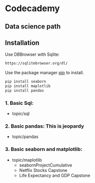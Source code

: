 # Codecademy 
## Data science path
## Installation
Use DBBrowser with Sqlite:
```bash
https://sqlitebrowser.org/dl/
```
Use the package manager [pip](https://pip.pypa.io/en/stable/) to install.

```bash
pip install seaborn
pip install maplotlib
pip install pandas
```

### 1. Basic Sql:
* topic/sql
### 2. Basic pandas: This is jeopardy
* topic/pandas
### 3. Basic seaborn and matplotlib:
* topic/maplotlib
    - seabornProjectCumulative
    - Netflix Stocks Capstone
    - Life Expectancy and GDP Capstone
